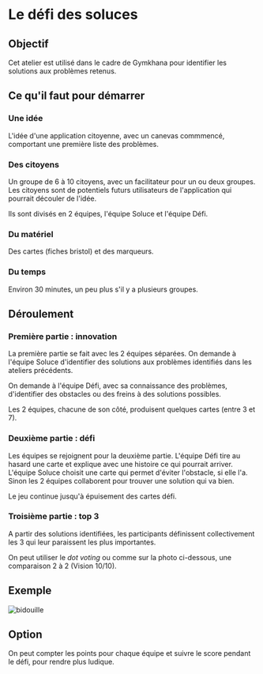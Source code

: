 # Le défi des soluces

## Objectif
Cet atelier est utilisé dans le cadre de Gymkhana pour identifier les solutions aux problèmes retenus.

## Ce qu'il faut pour démarrer

### Une idée
L'idée d'une application citoyenne, avec un canevas commmencé, comportant une première liste des problèmes.

### Des citoyens
Un groupe de 6 à 10 citoyens, avec un facilitateur pour un ou deux groupes. Les citoyens sont de potentiels futurs utilisateurs de l'application qui pourrait découler de l'idée.

Ils sont divisés en 2 équipes, l'équipe Soluce et l'équipe Défi.

### Du matériel
Des cartes (fiches bristol) et des marqueurs.

### Du temps
Environ 30 minutes, un peu plus s'il y a plusieurs groupes.

## Déroulement

### Première partie : innovation
La première partie se fait avec les 2 équipes séparées.
On demande à l'équipe Soluce d'identifier des solutions aux problèmes identifiés dans les ateliers précédents.

On demande à l'équipe Défi, avec sa connaissance des problèmes, d'identifier des obstacles ou des freins à des solutions possibles.

Les 2 équipes, chacune de son côté, produisent quelques cartes (entre 3 et 7).

### Deuxième partie : défi
Les équipes se rejoignent pour la deuxième partie. L'équipe Défi tire au hasard une carte et explique avec une histoire ce qui pourrait arriver. L'équipe Soluce choisit une carte qui permet d'éviter l'obstacle, si elle l'a. Sinon les 2 équipes collaborent pour trouver une solution qui va bien.

Le jeu continue jusqu'à épuisement des cartes défi.

### Troisième partie : top 3
A partir des solutions identifiées, les participants définissent collectivement les 3 qui leur paraissent les plus importantes.

On peut utiliser le *dot voting* ou comme sur la photo ci-dessous, une comparaison 2 à 2 (Vision 10/10).

## Exemple

![bidouille](/soluces.jpg)

## Option
On peut compter les points pour chaque équipe et suivre le score pendant le défi, pour rendre plus ludique.
